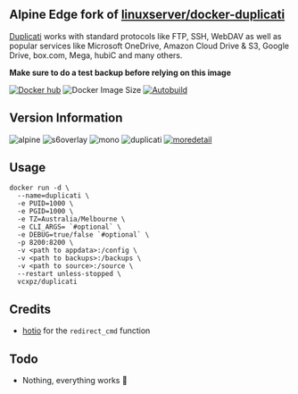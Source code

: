 ## Alpine Edge fork of [linuxserver/docker-duplicati](https://github.com/linuxserver/docker-duplicati/)
[Duplicati](https://www.duplicati.com/) works with standard protocols like FTP, SSH, WebDAV as well as popular services like Microsoft OneDrive, Amazon Cloud Drive & S3, Google Drive, box.com, Mega, hubiC and many others.

**Make sure to do a test backup before relying on this image**

[![Docker hub](https://img.shields.io/badge/docker%20hub-link-blue?style=for-the-badge&logo=docker)](https://hub.docker.com/repository/docker/vcxpz/duplicati) ![Docker Image Size](https://img.shields.io/docker/image-size/vcxpz/duplicati?style=for-the-badge&logo=docker) [![Autobuild](https://img.shields.io/badge/auto%20build-weekly-blue?style=for-the-badge&logo=docker?color=d1aa67)](https://github.com/hydazz/docker-duplicati/actions?query=workflow%3A%22Cron+Update+CI%22)

## Version Information
![alpine](https://img.shields.io/badge/alpine-edge-0D597F?style=for-the-badge&logo=alpine-linux) ![s6overlay](https://img.shields.io/badge/s6--overlay-2.1.0.2-blue?style=for-the-badge) ![mono](https://img.shields.io/badge/mono-6.8.0.123-blue?style=for-the-badge) ![duplicati](https://img.shields.io/badge/duplicati-2.0.5.1-blue?style=for-the-badge) [![moredetail](https://img.shields.io/badge/more-detail-blue?style=for-the-badge)](https://github.com/hydazz/docker-duplicati/blob/main/package_versions.txt)

## Usage
```
docker run -d \
  --name=duplicati \
  -e PUID=1000 \
  -e PGID=1000 \
  -e TZ=Australia/Melbourne \
  -e CLI_ARGS= `#optional` \
  -e DEBUG=true/false `#optional` \
  -p 8200:8200 \
  -v <path to appdata>:/config \
  -v <path to backups>:/backups \
  -v <path to source>:/source \
  --restart unless-stopped \
  vcxpz/duplicati
```

## Credits
* [hotio](https://github.com/hotio) for the `redirect_cmd` function

## Todo
* Nothing, everything works 🙂
